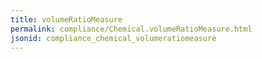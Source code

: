 ```yaml
---
title: volumeRatioMeasure
permalink: compliance/Chemical.volumeRatioMeasure.html
jsonid: compliance_chemical_volumeratiomeasure
---
```

